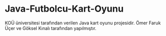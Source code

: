 # Java-Futbolcu-Kart-Oyunu
KOÜ üniversitesi tarafından verilen Java kart oyunu projesidir.
Ömer Faruk Üçer ve Göksel Kınalı tarafından yapılmıştır.

